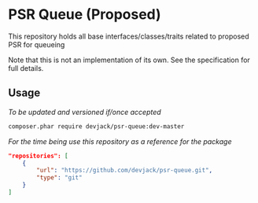 PSR Queue (Proposed)
================

This repository holds all base interfaces/classes/traits related to proposed PSR for queueing

Note that this is not an implementation of its own.  See the specification for full details.

Usage
-----
_To be updated and versioned if/once accepted_
```sh
composer.phar require devjack/psr-queue:dev-master
```

_For the time being use this repository as a reference for the package_
```json
"repositories": [
    {
        "url": "https://github.com/devjack/psr-queue.git",
        "type": "git"
    }
]
```